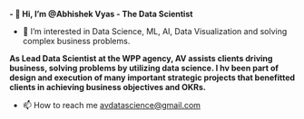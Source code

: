 **- 👋 Hi, I’m @Abhishek Vyas - The Data Scientist**
- 👀 I’m interested in Data Science, ML, AI, Data Visualization and solving complex business problems.

**As Lead Data Scientist at the WPP agency, AV assists clients driving business, solving problems by utilizing data science. I hv been part of  design and execution of many important strategic projects that benefitted clients in achieving business objectives and OKRs.**

- 📫 How to reach me avdatascience@gmail.com

<!---
AbhishekDataScientist/AbhishekDataScientist is a ✨ special ✨ repository because its `README.md` (this file) appears on your GitHub profile.
You can click the Preview link to take a look at your changes.
--->
